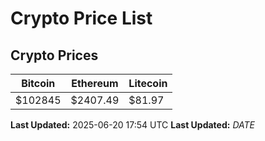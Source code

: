 # Crypto Price List

## Crypto Prices
| Bitcoin | Ethereum | Litecoin |
| ------- | -------- | -------- |
| $102845 | $2407.49 | $81.97 |
**Last Updated:** 2025-06-20 17:54 UTC
**Last Updated:** $DATE$
